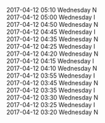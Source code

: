 2017-04-12 05:10 Wednesday  N  
2017-04-12 05:00 Wednesday  I  
2017-04-12 04:50 Wednesday  N  
2017-04-12 04:45 Wednesday  I  
2017-04-12 04:35 Wednesday  N  
2017-04-12 04:25 Wednesday  I  
2017-04-12 04:20 Wednesday  N  
2017-04-12 04:15 Wednesday  I  
2017-04-12 04:10 Wednesday  N  
2017-04-12 03:55 Wednesday  I  
2017-04-12 03:45 Wednesday  N  
2017-04-12 03:35 Wednesday  I  
2017-04-12 03:30 Wednesday  N  
2017-04-12 03:25 Wednesday  I  
2017-04-12 03:20 Wednesday  N  
